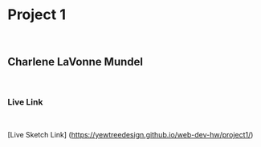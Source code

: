<h1>Project 1 </h1>
<br>
<h2>Charlene LaVonne Mundel</h2>
<br>

<h3> Live Link </h3>
<br>

[Live Sketch Link] (https://yewtreedesign.github.io/web-dev-hw/project1/)
